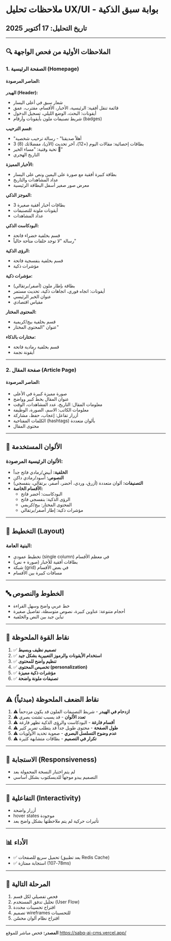 # ملاحظات تحليل UX/UI - بوابة سبق الذكية

## تاريخ التحليل: 17 أكتوبر 2025

---

## 🔍 الملاحظات الأولية من فحص الواجهة

### 1. الصفحة الرئيسية (Homepage)

#### العناصر المرصودة:

**الهيدر (Header):**
- شعار سبق في أعلى اليسار
- قائمة تنقل أفقية: الرئيسية، الأخبار، الأقسام، مقترب، عمق
- أيقونات: البحث، الوضع الليلي، تسجيل الدخول
- شريط تصنيفات ملون بأيقونات وأرقام (badges)

**قسم الترحيب:**
- "أهلاً صديقنا" - رسالة ترحيب شخصية
- 3 بطاقات إحصائية: مقالات اليوم (+12)، آخر تحديث (الآن)، مفضلاتك (8)
- تحية وقتية: "مساء الخير 👋"
- التاريخ الهجري

**الأخبار المميزة:**
- بطاقة كبيرة أفقية مع صورة على اليمين ونص على اليسار
- عداد المشاهدات والتاريخ
- معرض صور صغير أسفل البطاقة الرئيسية

**الموجز الذكي:**
- 3 بطاقات أخبار أفقية صغيرة
- أيقونات ملونة للتصنيفات
- عداد المشاهدات

**البودكاست الذكي:**
- قسم بخلفية خضراء فاتحة
- رسالة "لا توجد حلقات متاحة حالياً"

**الرؤى الذكية:**
- قسم بخلفية بنفسجية فاتحة
- مؤشرات ذكية

**مؤشرات ذكية:**
- بطاقة بإطار ملون (أصفر/برتقالي)
- أيقونات: اتجاه فوري، اتجاهات ذكية، تحديث مستمر
- عنوان الخبر الرئيسي
- مقياس اقتصادي

**المحتوى المختار:**
- قسم بخلفية بيج/كريمية
- عنوان "المحتوى المختار"

**مختارات بالذكاء:**
- قسم بخلفية رمادية فاتحة
- أيقونة نجمة

---

### 2. صفحة المقال (Article Page)

#### العناصر المرصودة:

- صورة مميزة كبيرة في الأعلى
- عنوان المقال بخط كبير وواضح
- معلومات المقال: التاريخ، عدد المشاهدات، الوقت
- معلومات الكاتب: الاسم، الصورة، الوظيفة
- أزرار تفاعل: إعجاب، حفظ، مشاركة
- الكلمات المفتاحية (hashtags) بألوان متعددة
- محتوى المقال

---

## 🎨 الألوان المستخدمة

### الألوان الرئيسية المرصودة:
- **الخلفية:** أبيض/رمادي فاتح جداً
- **النصوص:** أسود/رمادي داكن
- **التصنيفات:** ألوان متعددة (أزرق، وردي، أخضر، أصفر، برتقالي، بنفسجي)
- **الأقسام الخاصة:** 
  - البودكاست: أخضر فاتح
  - الرؤى الذكية: بنفسجي فاتح
  - المحتوى المختار: بيج/كريمي
  - مؤشرات ذكية: إطار أصفر/برتقالي

---

## 📐 التخطيط (Layout)

### البنية العامة:
- تخطيط عمودي (single column) في معظم الأقسام
- بطاقات أفقية للأخبار (صورة + نص)
- شبكة (grid) في بعض الأقسام
- مسافات كبيرة بين الأقسام

---

## 🔤 الخطوط والنصوص

- خط عربي واضح وسهل القراءة
- أحجام متنوعة: عناوين كبيرة، نصوص متوسطة، تفاصيل صغيرة
- تباين جيد بين النص والخلفية

---

## 🎯 نقاط القوة الملحوظة

1. ✅ **تصميم نظيف وبسيط**
2. ✅ **استخدام الأيقونات والرموز التعبيرية بشكل جيد**
3. ✅ **تنظيم واضح للمحتوى**
4. ✅ **تخصيص المحتوى (personalization)**
5. ✅ **مؤشرات ذكية مميزة**
6. ✅ **تصنيفات ملونة واضحة**

---

## ⚠️ نقاط الضعف الملحوظة (مبدئياً)

1. ⚠️ **ازدحام في الهيدر** - شريط التصنيفات الملون قد يكون مزدحماً
2. ⚠️ **تعدد الألوان** - قد يسبب تشتت بصري
3. ⚠️ **أقسام فارغة** - البودكاست والرؤى الذكية تظهر فارغة
4. ⚠️ **طول الصفحة** - محتوى طويل جداً قد يتطلب تمرير كثير
5. ⚠️ **عدم وضوح التسلسل البصري** - صعوبة تحديد الأولويات
6. ⚠️ **تكرار في التصميم** - بطاقات متشابهة كثيرة

---

## 📱 الاستجابة (Responsiveness)

- لم يتم اختبار النسخة المحمولة بعد
- التصميم يبدو موجهاً للديسكتوب بشكل أساسي

---

## 🔄 التفاعلية (Interactivity)

- أزرار واضحة
- hover states موجودة
- تأثيرات حركية لم يتم ملاحظتها بشكل واضح بعد

---

## 📊 الأداء

- ✅ تحميل سريع للصفحات (بعد تطبيق Redis Cache)
- ✅ استجابة ممتازة (78-107ms)

---

## 🎯 المرحلة التالية

1. فحص تفصيلي لكل قسم
2. تحليل تدفق المستخدم (User Flow)
3. اقتراح تحسينات محددة
4. تصميم wireframes للتحسينات
5. اقتراح نظام ألوان محسّن

---

**المصدر:** فحص مباشر للموقع https://sabq-ai-cms.vercel.app/

